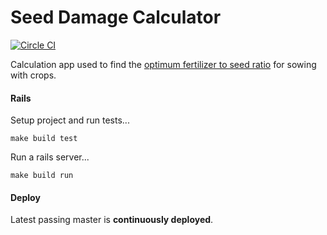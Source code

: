 Seed Damage Calculator
======

[![Circle CI](https://circleci.com/gh/iamliamnorton/seed-damage-calculator.png?style=shield&circle-token=b657e8a80560d44eef279665d59d9393bf8d54eb)](https://circleci.com/gh/iamliamnorton/seed-damage-calculator)

Calculation app used to find the [optimum fertilizer to seed ratio](http://seed-damage-calculator.herokuapp.com) for sowing with crops.

#### Rails

Setup project and run tests...

```
make build test
```

Run a rails server...

```
make build run
```

#### Deploy

Latest passing master is **continuously deployed**.
